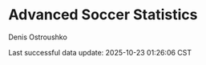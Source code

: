 # Advanced Soccer Statistics
Denis Ostroushko

<!-- gfm -->

Last successful data update: 2025-10-23 01:26:06 CST
